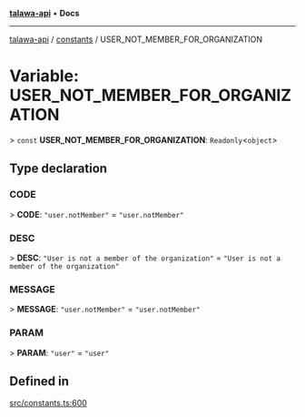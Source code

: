 [**talawa-api**](../../README.md) • **Docs**

***

[talawa-api](../../modules.md) / [constants](../README.md) / USER\_NOT\_MEMBER\_FOR\_ORGANIZATION

# Variable: USER\_NOT\_MEMBER\_FOR\_ORGANIZATION

\> `const` **USER\_NOT\_MEMBER\_FOR\_ORGANIZATION**: `Readonly`\<`object`\>

## Type declaration

### CODE

\> **CODE**: `"user.notMember"` = `"user.notMember"`

### DESC

\> **DESC**: `"User is not a member of the organization"` = `"User is not a member of the organization"`

### MESSAGE

\> **MESSAGE**: `"user.notMember"` = `"user.notMember"`

### PARAM

\> **PARAM**: `"user"` = `"user"`

## Defined in

[src/constants.ts:600](https://github.com/PalisadoesFoundation/talawa-api/blob/4a88fe62b20ebda9653c55ae8d39d6c6fac8831f/src/constants.ts#L600)
